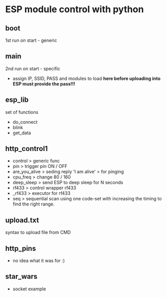 # ESP module control with python

## boot
1st run on start - generic

## main
2nd run on start - specific
* assign IP, SSID, PASS and modules to load **here before uploading into ESP must provide the pass!!!**

## esp_lib
set of functions
- do_connect
- blink
- get_data

## http_control1
- control       > generic func
- pin           > trigger pin ON / OFF
- are_you_alive > seding reply 'I am alive' > for pinging
- cpu_freq      > change 80 / 160
- deep_sleep    > send ESP to deep sleep for N seconds
- rf433         > control wrapper rf433
- _rf433        > executor for rf433
- seq           > sequential scan using one code-set with increasing the timing to find the right range.


## upload.txt
syntax to upload file from CMD

## http_pins
* no idea what it was for :)

## star_wars
* socket example